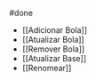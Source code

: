 #done

- [[Adicionar Bola]]
- [[Atualizar Bola]]
- [[Remover Bola]]
- [[Atualizar Base]]
- [[Renomear]]
